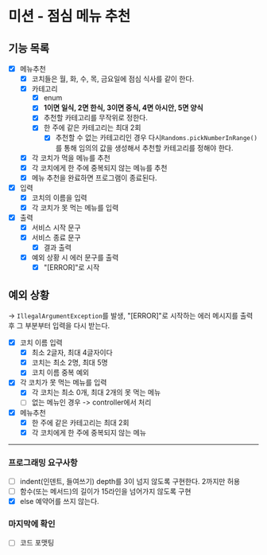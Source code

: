 # 미션 - 점심 메뉴 추천
## 기능 목록

- [x]  메뉴추천
   - [x]  코치들은 월, 화, 수, 목, 금요일에 점심 식사를 같이 한다.
   - [x]  카테고리
      - [x]  enum
      - [x]  **1이면 일식, 2면 한식, 3이면 중식, 4면 아시안, 5면 양식**
      - [x]  추천할 카테고리를 무작위로 정한다.
      - [x]  한 주에 같은 카테고리는 최대 2회
         - [x]  추천할 수 없는 카테고리인 경우 다시`Randoms.pickNumberInRange()`를 통해 임의의 값을 생성해서 추천할 카테고리를 정해야 한다.
   - [x]  각 코치가 먹을 메뉴를 추천
   - [x]  각 코치에게 한 주에 중복되지 않는 메뉴를 추천
   - [x]  메뉴 추천을 완료하면 프로그램이 종료된다.
- [x]  입력
   - [x]  코치의 이름을 입력
   - [x]  각 코치가 못 먹는 메뉴를 입력
- [x]  출력
   - [x]  서비스 시작 문구
   - [x]  서비스 종료 문구
      - [x]  결과 출력
   - [x]  예외 상황 시 에러 문구를 출력
      - [x]  "[ERROR]"로 시작

## 예외 상황

→ `IllegalArgumentException`를 발생, "[ERROR]"로 시작하는 에러 메시지를 출력 후 그 부분부터 입력을 다시 받는다.

- [x]  코치 이름 입력
   - [x]  최소 2글자, 최대 4글자이다
   - [x]  코치는 최소 2명, 최대 5명
   - [x]  코치 이름 중복 예외
- [x]  각 코치가 못 먹는 메뉴를 입력
   - [x]  각 코치는 최소 0개, 최대 2개의 못 먹는 메뉴
   - [ ]  없는 메뉴인 경우 -> controller에서 처리
- [x]  메뉴추천
   - [x]  한 주에 같은 카테고리는 최대 2회
   - [x]  각 코치에게 한 주에 중복되지 않는 메뉴
---

### 프로그래밍 요구사항

- [ ]  indent(인덴트, 들여쓰기) depth를 3이 넘지 않도록 구현한다. 2까지만 허용
- [ ]  함수(또는 메서드)의 길이가 15라인을 넘어가지 않도록 구현
- [x]  else 예약어를 쓰지 않는다.

### 마지막에 확인

- [ ]  코드 포맷팅